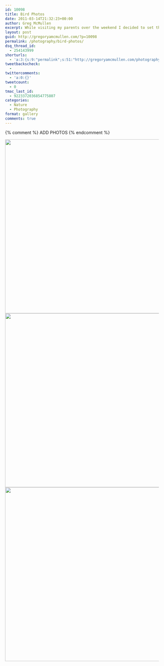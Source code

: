 ```yaml
---
id: 10098
title: Bird Photos
date: 2011-03-14T21:32:23+00:00
author: Greg McMullen
excerpt: While visiting my parents over the weekend I decided to set the camera up outside and catch some birds eating off of our feeders. Enjoy!
layout: post
guid: http://gregoryamcmullen.com/?p=10098
permalink: /photography/bird-photos/
dsq_thread_id:
  - 254143999
shorturls:
  - 'a:3:{s:9:"permalink";s:51:"http://gregoryamcmullen.com/photography/bird-photos";s:7:"tinyurl";s:26:"http://tinyurl.com/3jmednr";s:4:"isgd";s:19:"http://is.gd/4HTQb9";}'
tweetbackscheck:
  - 
twittercomments:
  - 'a:0:{}'
tweetcount:
  - 0
tmac_last_id:
  - 9223372036854775807
categories:
  - Nature
  - Photography
format: gallery
comments: true
---
```


{% comment %} ADD PHOTOS {% endcomment %}

<img class="size-full wp-image-10104" src="http://wp.gregoryamcmullen.com/wp-content/uploads/2011/03/Untitled.jpg" alt="" width="858" height="570" />

<img class="size-full wp-image-10104" src="http://wp.gregoryamcmullen.com/wp-content/uploads/2011/03/Untitled-2.jpg" alt="" width="858" height="570" />

<img class="size-full wp-image-10104" src="http://wp.gregoryamcmullen.com/wp-content/uploads/2011/03/Untitled-3.jpg" alt="" width="858" height="570" />
